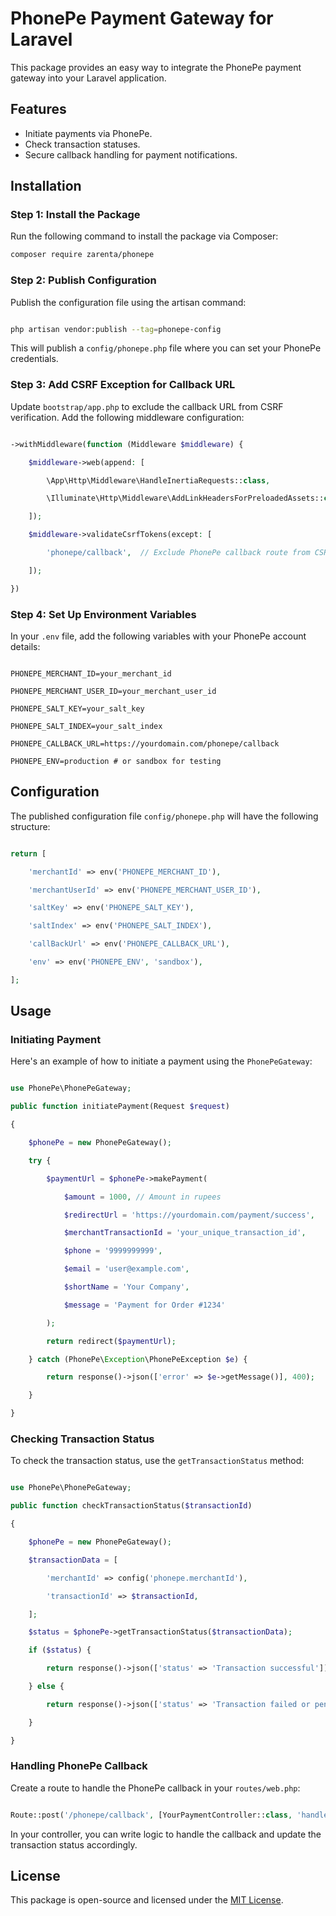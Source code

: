 # PhonePe Payment Gateway for Laravel

This package provides an easy way to integrate the PhonePe payment gateway into your Laravel application.

## Features

- Initiate payments via PhonePe.
- Check transaction statuses.
- Secure callback handling for payment notifications.

## Installation

### Step 1: Install the Package
Run the following command to install the package via Composer:

```bash
composer require zarenta/phonepe
```



### Step 2: Publish Configuration

Publish the configuration file using the artisan command:

```bash

php artisan vendor:publish --tag=phonepe-config

```

This will publish a `config/phonepe.php` file where you can set your PhonePe credentials.

### Step 3: Add CSRF Exception for Callback URL

Update `bootstrap/app.php` to exclude the callback URL from CSRF verification. Add the following middleware configuration:

```php

->withMiddleware(function (Middleware $middleware) {

    $middleware->web(append: [

        \App\Http\Middleware\HandleInertiaRequests::class,

        \Illuminate\Http\Middleware\AddLinkHeadersForPreloadedAssets::class,

    ]);

    $middleware->validateCsrfTokens(except: [

        'phonepe/callback',  // Exclude PhonePe callback route from CSRF

    ]);

})

```

### Step 4: Set Up Environment Variables

In your `.env` file, add the following variables with your PhonePe account details:

```env

PHONEPE_MERCHANT_ID=your_merchant_id

PHONEPE_MERCHANT_USER_ID=your_merchant_user_id

PHONEPE_SALT_KEY=your_salt_key

PHONEPE_SALT_INDEX=your_salt_index

PHONEPE_CALLBACK_URL=https://yourdomain.com/phonepe/callback

PHONEPE_ENV=production # or sandbox for testing

```

## Configuration

The published configuration file `config/phonepe.php` will have the following structure:

```php

return [

    'merchantId' => env('PHONEPE_MERCHANT_ID'),

    'merchantUserId' => env('PHONEPE_MERCHANT_USER_ID'),

    'saltKey' => env('PHONEPE_SALT_KEY'),

    'saltIndex' => env('PHONEPE_SALT_INDEX'),

    'callBackUrl' => env('PHONEPE_CALLBACK_URL'),

    'env' => env('PHONEPE_ENV', 'sandbox'),

];

```

## Usage

### Initiating Payment

Here's an example of how to initiate a payment using the `PhonePeGateway`:

```php

use PhonePe\PhonePeGateway;

public function initiatePayment(Request $request)

{

    $phonePe = new PhonePeGateway();

    try {

        $paymentUrl = $phonePe->makePayment(

            $amount = 1000, // Amount in rupees

            $redirectUrl = 'https://yourdomain.com/payment/success',

            $merchantTransactionId = 'your_unique_transaction_id',

            $phone = '9999999999',

            $email = 'user@example.com',

            $shortName = 'Your Company',

            $message = 'Payment for Order #1234'

        );

        return redirect($paymentUrl);

    } catch (PhonePe\Exception\PhonePeException $e) {

        return response()->json(['error' => $e->getMessage()], 400);

    }

}

```

### Checking Transaction Status

To check the transaction status, use the `getTransactionStatus` method:

```php

use PhonePe\PhonePeGateway;

public function checkTransactionStatus($transactionId)

{

    $phonePe = new PhonePeGateway();

    $transactionData = [

        'merchantId' => config('phonepe.merchantId'),

        'transactionId' => $transactionId,

    ];

    $status = $phonePe->getTransactionStatus($transactionData);

    if ($status) {

        return response()->json(['status' => 'Transaction successful']);

    } else {

        return response()->json(['status' => 'Transaction failed or pending']);

    }

}

```

### Handling PhonePe Callback

Create a route to handle the PhonePe callback in your `routes/web.php`:

```php

Route::post('/phonepe/callback', [YourPaymentController::class, 'handlePhonePeCallback']);

```

In your controller, you can write logic to handle the callback and update the transaction status accordingly.

## License

This package is open-source and licensed under the [MIT License](LICENSE).



